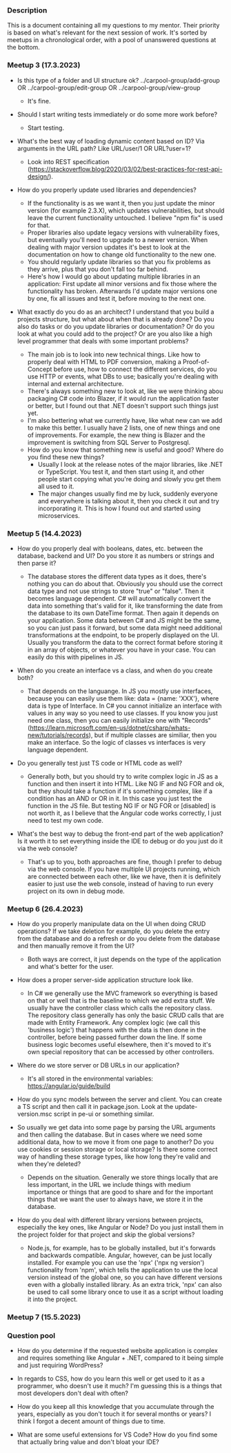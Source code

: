 ### Description
This is a document containing all my questions to my mentor. Their priority is based on what's relevant for the next session of work. It's sorted by meetups in a chronological order, with a pool of unanswered questions at the bottom.

### Meetup 3 (17.3.2023)
- Is this type of a folder and UI structure ok? ../carpool-group/add-group OR ../carpool-group/edit-group OR ../carpool-group/view-group
    - It's fine.

- Should I start writing tests immediately or do some more work before?
    - Start testing.

- What's the best way of loading dynamic content based on ID? Via arguments in the URL path? Like URL/user/1 OR URL?user=1?
    - Look into REST specification (https://stackoverflow.blog/2020/03/02/best-practices-for-rest-api-design/).

- How do you properly update used libraries and dependencies?
    - If the functionality is as we want it, then you just update the minor version (for example 2.3.X), which updates vulnerabilities, but should leave the current functionality untouched. I believe "npm fix" is used for that.
    - Proper libraries also update legacy versions with vulnerability fixes, but eventually you'll need to upgrade to a newer version. When dealing with major version updates it's best to look at the documentation on how to change old functionality to the new one.
    - You should regularly update libraries so that you fix problems as they arrive, plus that you don't fall too far behind.
    - Here's how I would go about updating multiple libraries in an application: First update all minor versions and fix those where the functionality has broken. Afterwards I'd update major versions one by one, fix all issues and test it, before moving to the next one.

- What exactly do you do as an architect? I understand that you build a projects structure, but what about when that is already done? Do you also do tasks or do you update libraries or documentation? Or do you look at what you could add to the project? Or are you also like a high level programmer that deals with some important problems?
    - The main job is to look into new technical things. Like how to properly deal with HTML to PDF conversion, making a Proof-of-Concept before use, how to connect the different services, do you use HTTP or events, what DBs to use; basically you're dealing with internal and external architecture.
    - There's always something new to look at, like we were thinking abou packaging C# code into Blazer, if it would run the application faster or better, but I found out that .NET doesn't support such things just yet.
    - I'm also bettering what we currently have, like what new can we add to make this better. I usually have 2 lists, one of new things and one of improvements. For example, the new thing is Blazer and the improvement is switching from SQL Server to Postgresql.
    - How do you know that something new is useful and good? Where do you find these new things? 
        - Usually I look at the release notes of the major libraries, like .NET or TypeScript. You test it, and then start using it, and other people start copying what you're doing and slowly you get them all used to it.
        - The major changes usually find me by luck, suddenly everyone and everywhere is talking about it, then you check it out and try incorporating it. This is how I found out and started using microservices.

### Meetup 5 (14.4.2023)
- How do you properly deal with booleans, dates, etc. between the database, backend and UI? Do you store it as numbers or strings and then parse it?
    - The database stores the different data types as it does, there's nothing you can do about that. Obviously you should use the correct data type and not use strings to store "true" or "false". Then it becomes language dependent. C# will automatically convert the data into something that's valid for it, like transforming the date from the database to its own DateTime format. Then again it depends on your application. Some data between C# and JS might be the same, so you can just pass it forward, but some data might need additional transformations at the endpoint, to be properly displayed on the UI. Usually you transform the data to the correct format before storing it in an array of objects, or whatever you have in your case. You can easily do this with pipelines in JS.

- When do you create an interface vs a class, and when do you create both?
    - That depends on the languange. In JS you mostly use interfaces, because you can easily use them like: data = {name: 'XXX'}, where data is type of Interface. In C# you cannot initialize an interface with values in any way so you need to use classes. If you know you just need one class, then you can easily initialize one with "Records" (https://learn.microsoft.com/en-us/dotnet/csharp/whats-new/tutorials/records), but if multiple classes are similiar, then you make an interface. So the logic of classes vs interfaces is very language dependent.

- Do you generally test just TS code or HTML code as well?
    - Generally both, but you should try to write complex logic in JS as a function and then insert it into HTML. Like NG IF and NG FOR and ok, but they should take a function if it's something complex, like if a condition has an AND or OR in it. In this case you just test the function in the JS file. But testing NG IF or NG FOR or [disabled] is not worth it, as I believe that the Angular code works correctly, I just need to test my own code.

- What's the best way to debug the front-end part of the web application? Is it worth it to set everything inside the IDE to debug or do you just do it via the web console?
    - That's up to you, both approaches are fine, though I prefer to debug via the web console. If you have multiple UI projects running, which are connected between each other, like we have, then it is definitely easier to just use the web console, instead of having to run every project on its own in debug mode.

### Meetup 6 (26.4.2023)
- How do you properly manipulate data on the UI when doing CRUD operations? If we take deletion for example, do you delete the entry from the database and do a refresh or do you delete from the database and then manually remove it from the UI?
    - Both ways are correct, it just depends on the type of the application and what's better for the user.

- How does a proper server-side application structure look like.
    - In C# we generally use the MVC framework so everything is based on that or well that is the baseline to which we add extra stuff. We usually have the controller class which calls the repository class. The repository class generally has only the basic CRUD calls that are made with Entity Framework. Any complex logic (we call this 'business logic') that happens with the data is then done in the controller, before being passed further down the line. If some business logic becomes useful elsewhere, then it's moved to it's own special repository that can be accessed by other controllers.

- Where do we store server or DB URLs in our application?
    - It's all stored in the environmental variables: https://angular.io/guide/build
    
- How do you sync models between the server and client.
    You can create a TS script and then call it in package.json. Look at the update-version.msc script in pe-ui or something similar.

- So usually we get data into some page by parsing the URL arguments and then calling the database. But in cases where we need some additional data, how to we move it from one page to another? Do you use cookies or session storage or local storage? Is there some correct way of handling these storage types, like how long they're valid and when they're deleted?
    - Depends on the situation. Generally we store things locally that are less important, in the URL we include things with medium importance or things that are good to share and for the important things that we want the user to always have, we store it in the database.

- How do you deal with different library versions between projects, especially the key ones, like Angular or Node? Do you just install them in the project folder for that project and skip the global versions?
    - Node.js, for example, has to be globally installed, but it's forwards and backwards compatible. Angular, however, can be just locally installed. For example you can use the 'npx' ('npx ng version') functionality from 'npm', which tells the application to use the local version instead of the global one, so you can have different versions even with a globally installed library. As an extra trick, 'npx' can also be used to call some library once to use it as a script without loading it into the project.

### Meetup 7 (15.5.2023)

### Question pool
- How do you determine if the requested website application is complex and requires something like Angular + .NET, compared to it being simple and just requiring WordPress?

- In regards to CSS, how do you learn this well or get used to it as a programmer, who doesn't use it much? I'm guessing this is a things that most developers don't deal with often?

- How do you keep all this knowledge that you accumulate through the years, especially as you don't touch it for several months or years? I think I forgot a decent amount of things due to time.

- What are some useful extensions for VS Code? How do you find some that actually bring value and don't bloat your IDE?